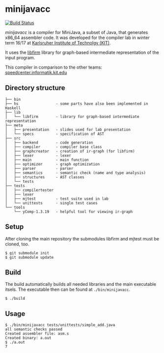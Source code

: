 minijavacc
==========

[![Build Status](https://travis-ci.org/minijavacc/minijavacc.svg?branch=develop)](https://travis-ci.org/minijavacc/minijavacc)

*minijavacc* is a compiler for MiniJava, a subset of Java, that generates x86_64 assembler code. 
It was developed for the compiler lab in winter term 16/17 at [Karlsruher Institute of Technolgy (KIT)](http://www.kit.edu). 

It uses the [libfirm](http://pp.ipd.kit.edu/firm) library for graph-based intermediate representation of the input program. 

This compiler in comparison to the other teams: [speedcenter.informatik.kit.edu](http://speedcenter.informatik.kit.edu/)

## Directory structure
```
├── bin
├── hs                 - some parts have also been implemented in Haskell
├── lib
│   └── libfirm        - library for graph-based intermediate representation
├── meta
│   ├── presentation   - slides used for lab presentation
│   └── specs          - specification of AST
├── src
│   ├── backend        - code generation
│   ├── compiler       - compiler base class
│   ├── graphcreator   - creation of ir-graph (for libfirm)
│   ├── lexer          - lexer
│   ├── main           - main function
│   ├── optimizer      - graph optimization
│   ├── parser         - parser
│   ├── semantics      - semantic check (name and type analysis)
│   ├── structures     - AST classes
│   └── tests
├── tests
│   ├── compilertester
│   ├── lexer
│   ├── mjtest         - test suite used in lab
│   └── unittests      - single test cases
└── tools
    └── yComp-1.3.19   - helpful tool for viewing ir-graph
```

## Setup
After cloning the main repository the submodules libfirm and mjtest must be cloned, too. 
```
$ git submodule init
$ git submodule update
```

## Build
The build automatically builds all needed libraries and the main executable itsels. The executable then can be found at `./bin/minijavacc`. 
```
$ ./build
```

## Usage
```
$ ./bin/minijavacc tests/unittests/simple_add.java
all semantic checks passed
Created assembler file: asm.s
Created binary: a.out
$ ./a.out 
7
```
